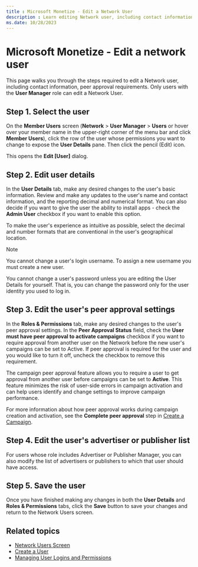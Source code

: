 ```yaml
---
title : Microsoft Monetize - Edit a Network User
description : Learn editing Network user, including contact information, and peer approval requirements. 
ms.date: 10/28/2023
---
```



# Microsoft Monetize - Edit a network user

This page walks you through the steps required to edit a
Network user, including contact information,
peer approval requirements. Only users with the **User Manager** role
can edit a Network User.

## Step 1. Select the user

On the **Member Users** screen (**Network** \>  **User Manager** \>
**Users** or hover over
your member name in the upper-right corner of the menu bar and click
**Member Users**), click the row of the
user whose permissions you want to change to expose the **User Details**
pane. Then click the pencil (Edit) icon.

This opens the **Edit \[User\]** dialog.

## Step 2. Edit user details

In the **User Details** tab, make any
desired changes to the user's basic information. Review and make any
updates to the user's name and contact information, and the reporting
decimal and numerical format. You can also decide if you want to give
the user the ability to install apps - check the **Admin User** checkbox
if you want to enable this option.

To make the user's experience as intuitive as possible, select the
decimal and number formats that are conventional in the user's
geographical location.

> [!NOTE]
> You cannot change a user's login username. To assign a new username you must create a new user. 
> 
> You cannot change a user's password unless you are editing the User Details for yourself. That is, you can change the password only for the user identity you used to log in.

## Step 3. Edit the user's peer approval settings

In the **Roles & Permissions** tab, make
any desired changes to the user's peer approval settings. In the
**Peer Approval Status** field, check the
**User must have peer approval to activate campaigns** checkbox if you
want to require approval from another user on the
Network before the new user's campaigns can be
set to Active. If peer approval is required for the user and you would
like to turn it off, uncheck the checkbox to remove this requirement.

The campaign peer approval feature allows you to require a user to get
approval from another user before campaigns can be set to **Active**.
This feature minimizes the risk of user-side errors in campaign
activation and can help users identify and change settings to improve
campaign performance.

For more information about how peer approval works during campaign
creation and activation, see the **Complete peer approval** step in
[Create a Campaign](create-a-campaign.md).

## Step 4. Edit the user's advertiser or publisher list

For users whose role includes Advertiser or Publisher Manager, you can
also modify the list of advertisers or publishers to which that user
should have access.

## Step 5. Save the user

Once you have finished making any changes in both the **User Details**
and **Roles & Permissions** tabs, click
the **Save** button to save your changes
and return to the
Network Users
screen.

## Related topics

- [Network Users Screen](network-users-screen.md)
- [Create a User](create-a-user.md)
- [Managing User Logins and Permissions](managing-user-logins-and-permissions.md)